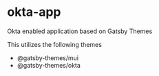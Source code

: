 # okta-app

Okta enabled application based on Gatsby Themes

This utilizes the following themes
- @gatsby-themes/mui
- @gatsby-themes/okta
